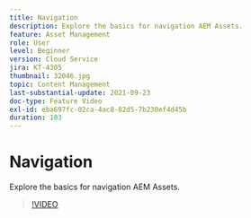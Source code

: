 ```yaml
---
title: Navigation
description: Explore the basics for navigation AEM Assets.
feature: Asset Management
role: User
level: Beginner
version: Cloud Service
jira: KT-4305
thumbnail: 32046.jpg
topic: Content Management
last-substantial-update: 2021-09-23
doc-type: Feature Video
exl-id: eba697fc-02ca-4ac8-82d5-7b230ef4d45b
duration: 103
---
```

# Navigation

Explore the basics for navigation AEM Assets.

>[!VIDEO](https://video.tv.adobe.com/v/32046?quality=12&learn=on)
